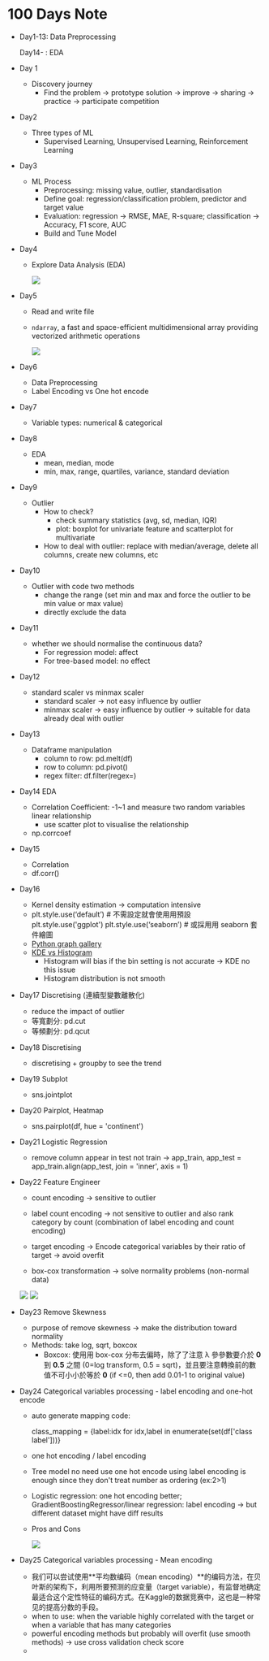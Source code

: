 # 100 Days Note

* Day1-13: Data Preprocessing
  
  Day14- : EDA
  
* Day 1
  
  * Discovery journey
    * Find the problem -> prototype solution -> improve -> sharing -> practice -> participate competition
  
* Day2
  * Three types of ML
    * Supervised Learning, Unsupervised Learning, Reinforcement Learning
  
* Day3
  * ML Process	
    * Preprocessing: missing value, outlier, standardisation
    * Define goal: regression/classification problem, predictor and target value
    * Evaluation: regression -> RMSE, MAE, R-square; classification -> Accuracy, F1 score, AUC
    * Build and Tune Model

* Day4

  * Explore Data Analysis (EDA)

    <img src='Screenshots/data_analysis_process.png'>

* Day5

  * Read and write file

  * `ndarray`, a fast and space-efficient multidimensional array providing vectorized arithmetic operations

    <img src='Screenshots/data_loading_efficiency.png'>

* Day6
  * Data Preprocessing
  * Label Encoding vs One hot encode
  
* Day7

  * Variable types: numerical & categorical

* Day8

  * EDA
    * mean, median, mode
    * min, max, range, quartiles, variance, standard deviation

* Day9
  * Outlier
    * How to check?
      * check summary statistics (avg, sd, median, IQR)
      * plot: boxplot for univariate feature and scatterplot for multivariate
    * How to deal with outlier: replace with median/average, delete all columns, create new columns, etc

* Day10
  * Outlier with code two methods
    * change the range (set min and max and force the outlier to be min value or max value)
    * directly exclude the data
* Day11
  * whether we should normalise the continuous data?
    * For regression model: affect
    * For tree-based model: no effect
* Day12
  * standard scaler vs minmax scaler
    * standard scaler -> not easy influence by outlier
    *  minmax scaler -> easy influence by outlier -> suitable for data already deal with outlier
* Day13
  * Dataframe manipulation
    * column to row: pd.melt(df)
    * row to column: pd.pivot()
    * regex filter: df.filter(regex=)
* Day14 EDA
  * Correlation Coefficient: -1~1 and measure two random variables linear relationship
    * use scatter plot to visualise the relationship
  * np.corrcoef
* Day15 
  * Correlation
  * df.corr()
* Day16 
  * Kernel density estimation -> computation intensive
  * plt.style.use(‘default’) # 不需設定就會使⽤用預設
    plt.style.use('ggplot')
    plt.style.use(‘seaborn’) # 或採⽤用 seaborn 套件繪圖
  * [Python graph gallery](<https://python-graph-gallery.com/>)
  * [KDE vs Histogram](<https://blog.csdn.net/unixtch/article/details/78556499>)
    * Histogram will bias if the bin setting is not accurate -> KDE no this issue
    * Histogram distribution is not smooth

* Day17 Discretising (連續型變數離散化)

  * reduce the impact of outlier
  * 等寬劃分: pd.cut
  * 等頻劃分: pd.qcut

* Day18 Discretising

  * discretising + groupby to see the trend

* Day19 Subplot

  * sns.jointplot

* Day20 Pairplot, Heatmap

  * sns.pairplot(df, hue = 'continent')

* Day21 Logistic Regression

  * remove column appear in test not train -> app_train, app_test = app_train.align(app_test, join = 'inner', axis = 1)

* Day22 Feature Engineer

  * count encoding -> sensitive to outlier

  * label count encoding -> not sensitive to outlier and also rank category by count (combination of label encoding and count encoding)

  * target encoding ->  Encode categorical variables by their ratio of target -> avoid overfit

  * box-cox transformation -> solve normality problems (non-normal data)

    

  <img src= "screenshots/feature_engineer.png">

  

  <img src="screenshots/ml_process.png">

* Day23 Remove Skewness
  * purpose of remove skewness -> make the distribution toward normality
  * Methods: take log, sqrt, boxcox
    * Boxcox: 使⽤用 box-cox 分布去偏時，除了了注意 λ 參參數要介於 **0**
      到 **0.5** 之間 (0=log transform, 0.5 = sqrt)，並且要注意轉換前的數值不可⼩小於等於 **0** (if <=0, then add 0.01-1 to original value)

* Day24 Categorical variables processing - label encoding and one-hot encode

  * auto generate mapping code: 

    class_mapping = {label:idx for idx,label in enumerate(set(df['class label']))}

  * one hot encoding / label encoding

  * Tree model no need use one hot encode using label encoding is enough since they don't treat number as ordering (ex:2>1)

  * Logistic regression: one hot encoding better; GradientBoostingRegressor/linear regression: label encoding -> but different dataset might have diff results

  * Pros and Cons

    <img src="screenshots/categorical_variable_encoding.png">

* Day25 Categorical variables processing - Mean encoding
  * 我们可以尝试使用**平均数编码（mean encoding）**的编码方法，在贝叶斯的架构下，利用所要预测的应变量（target variable），有监督地确定最适合这个定性特征的编码方式。在Kaggle的数据竞赛中，这也是一种常见的提高分数的手段。
  * when to use: when the variable highly correlated with the target or when a variable that has many categories
  * powerful encoding methods but probably will overfit (use smooth methods) -> use cross validation check score
  * 